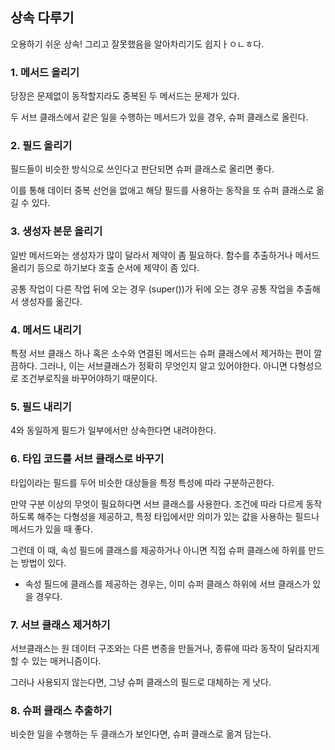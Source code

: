 ## 상속 다루기
오용하기 쉬운 상속! 그리고 잘못했음을 알아차리기도 쉽지ㅏㅇㄴㅎ다. 

### 1. 메서드 올리기
당장은 문제없이 동작할지라도 중복된 두 메서드는 문제가 있다. 

두 서브 클래스에서 같은 일을 수행하는 메서드가 있을 경우, 슈퍼 클래스로 올린다. 

### 2. 필드 올리기
필드들이 비슷한 방식으로 쓰인다고 판단되면 슈퍼 클래스로 올리면 좋다. 

이를 통해 데이터 중복 선언을 없애고 해당 필드를 사용하는 동작을 또 슈퍼 클래스로 옮길 수 있다. 

### 3. 생성자 본문 올리기
일반 메서드와는 생성자가 많이 달라서 제약이 좀 필요하다. 함수를 추출하거나 메서드 올리기 등으로 하기보다 호출 순서에 제약이 좀 있다. 

공통 작업이 다른 작업 뒤에 오는 경우 (super())가 뒤에 오는 경우 공통 작업을 추출해서 생성자를 옮긴다. 

### 4. 메서드 내리기
특정 서브 클래스 하나 혹은 소수와 연결된 메서드는 슈퍼 클래스에서 제거하는 편이 깔끔하다. 그러나, 이는 서브클래스가 정확히 무엇인지 알고 있어야한다. 
아니면 다형성으로 조건부로직을 바꾸어야하기 때문이다.

### 5. 필드 내리기
4와 동일하게 필드가 일부에서만 상속한다면 내려야한다. 

### 6. 타입 코드를 서브 클래스로 바꾸기 
타입이라는 필드를 두어 비슷한 대상들을 특정 특성에 따라 구분하곤한다. 

만약 구분 이상의 무엇이 필요하다면 서브 클래스를 사용한다. 
조건에 따라 다르게 동작하도록 해주는 다형성을 제공하고, 특정 타입에서만 의미가 있는 값을 사용하는 필드나 메서드가 있을 때 좋다. 

그런데 이 때, 속성 필드에 클래스를 제공하거나 아니면 직접 슈퍼 클래스에 하위를 만드는 방법이 있다. 
- 속성 필드에 클래스를 제공하는 경우는, 이미 슈퍼 클래스 하위에 서브 클래스가 있을 경우다. 

### 7. 서브 클래스 제거하기
서브클래스는 원 데이터 구조와는 다른 변종을 만들거나, 종류에 따라 동작이 달라지게 할 수 있는 매커니즘이다. 

그러나 사용되지 않는다면, 그냥 슈퍼 클래스의 필드로 대체하는 게 낫다. 

### 8. 슈퍼 클래스 추출하기
비슷한 일을 수행하는 두 클래스가 보인다면, 슈퍼 클래스로 옮겨 담는다. 